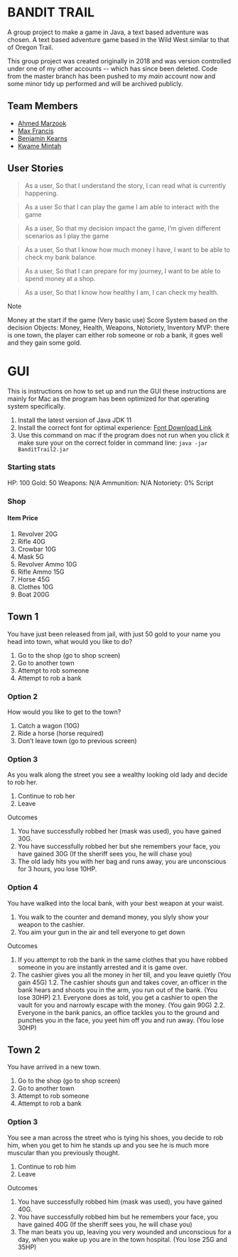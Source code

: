 # BANDIT TRAIL

A group project to make a game in Java, a text based adventure was chosen. A text based adventure game based in the
Wild West similar to that of Oregon Trail. 

This group project was created originally in 2018 and was version controlled under one of my other accounts -- which has
since been deleted. Code from the master branch has been pushed to my *main* account now and some minor tidy up performed
and will be archived publicly.

## Team Members

- [Ahmed Marzook](https://github.com/amarzook1)
- [Max Francis](https://github.com/MaxFrancis1)
- [Benjamin Kearns](https://github.com/BenjaminJamesKearns)
- [Kwame Mintah](https://github.com/kwame-mintah)

## User Stories

> As a user,
> So that I understand the story,
> I can read what is currently happening.

> As a user
> So that I can play the game
> I am able to interact with the game

> As a user,
> So that my decision impact the game,
> I’m given different scenarios as I play the game

> As a user,
> So that I know how much money I have,
> I want to be able to check my bank balance.

> As a user,
> So that I can prepare for my journey,
> I want to be able to spend money at a shop.

> As a user,
> So that I know how healthy I am,
> I can check my health.

> [!NOTE]
> Money at the start if the game (Very basic use)
> Score System based on the decision
> Objects: Money, Health, Weapons, Notoriety, Inventory
> MVP: there is one town, the player can either rob someone or rob a bank, it goes well and they gain some gold.

# GUI

This is instructions on how to set up and run the GUI these instructions are mainly for Mac as the program has been
optimized for that operating system specifically.

1. Install the latest version of Java JDK 11
2. Install the correct font for optimal experience: [Font Download Link](https://github.com/GoldenDrop/Kiokuryou_2D/tree/master/2D%20Kiokuryoku/Assets/Font)
3. Use this command on mac if the program does not run when you click it make sure your on the correct folder in command
   line: `java -jar BanditTrail2.jar`

### Starting stats

HP: 100
Gold: 50
Weapons: N/A
Ammunition: N/A
Notoriety: 0%
Script

### Shop

#### Item Price

1. Revolver 20G
2. Rifle 40G
3. Crowbar 10G
4. Mask 5G
5. Revolver Ammo 10G
6. Rifle Ammo 15G
7. Horse 45G
8. Clothes 10G
9. Boat 200G

## Town 1

You have just been released from jail, with just 50 gold to your name you head into town, what would you like to do?

1. Go to the shop (go to shop screen)
2. Go to another town
3. Attempt to rob someone
4. Attempt to rob a bank

### Option 2

How would you like to get to the town?

1. Catch a wagon (10G)
2. Ride a horse (horse required)
3. Don’t leave town (go to previous screen)

### Option 3

As you walk along the street you see a wealthy looking old lady and decide to rob her.

1. Continue to rob her
2. Leave

Outcomes

1. You have successfully robbed her (mask was used), you have gained 30G.
2. You have successfully robbed her but she remembers your face, you have gained 30G (If the sheriff sees you, he will
   chase you)
3. The old lady hits you with her bag and runs away, you are unconscious for 3 hours, you lose 10HP.

### Option 4

You have walked into the local bank, with your best weapon at your waist.

1. You walk to the counter and demand money, you slyly show your weapon to the cashier.
2. You aim your gun in the air and tell everyone to get down

Outcomes

1. If you attempt to rob the bank in the same clothes that you have robbed someone in you are instantly arrested and it
   is game over.
2. The cashier gives you all the money in her till, and you leave quietly (You gain 45G)
   1.2. The cashier shouts gun and takes cover, an officer in the bank hears and shoots you in the arm, you run out of the
   bank. (You lose 30HP)
   2.1. Everyone does as told, you get a cashier to open the vault for you and narrowly escape with the money. (You gain
   90G)
   2.2. Everyone in the bank panics, an office tackles you to the ground and punches you in the face, you yeet him off you
   and run away. (You lose 30HP)

## Town 2

You have arrived in a new town.

1. Go to the shop (go to shop screen)
2. Go to another town
3. Attempt to rob someone
4. Attempt to rob a bank

### Option 3

You see a man across the street who is tying his shoes, you decide to rob him, when you get to him he stands up and you
see he is much more muscular than you previously thought.

1. Continue to rob him
2. Leave

Outcomes

1. You have successfully robbed him (mask was used), you have gained 40G.
2. You have successfully robbed him but he remembers your face, you have gained 40G (If the sheriff sees you, he will
   chase you)
3. The man beats you up, leaving you very wounded and unconscious for a day, when you wake up you are in the town
   hospital. (You lose 25G and 35HP)
